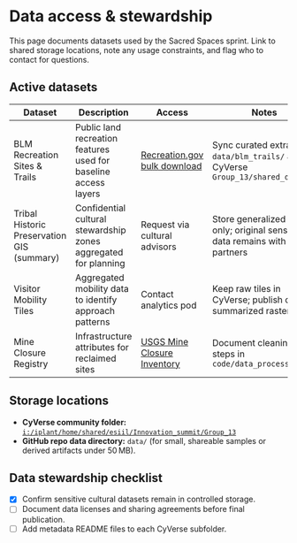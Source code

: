 # Data access & stewardship

This page documents datasets used by the Sacred Spaces sprint. Link to shared storage locations, note any usage constraints, and flag who to contact for questions.

## Active datasets

| Dataset | Description | Access | Notes |
|---------|-------------|--------|-------|
| BLM Recreation Sites & Trails | Public land recreation features used for baseline access layers | [Recreation.gov bulk download](https://www.recreation.gov/) | Sync curated extracts to `data/blm_trails/` and CyVerse `Group_13/shared_data/` |
| Tribal Historic Preservation GIS (summary) | Confidential cultural stewardship zones aggregated for planning | Request via cultural advisors | Store generalized layers only; original sensitive data remains with partners |
| Visitor Mobility Tiles | Aggregated mobility data to identify approach patterns | Contact analytics pod | Keep raw tiles in CyVerse; publish only summarized rasters |
| Mine Closure Registry | Infrastructure attributes for reclaimed sites | [USGS Mine Closure Inventory](https://www.usgs.gov/) | Document cleaning steps in `code/data_processing.md` |

## Storage locations

- **CyVerse community folder:** [`i:/iplant/home/shared/esiil/Innovation_summit/Group_13`](https://de.cyverse.org/data/ds/iplant/home/shared/esiil/Innovation_summit/Group_13?type=folder&resourceId=c244d2a2-95a1-11f0-b0fb-90e2ba675364)
- **GitHub repo data directory:** `data/` (for small, shareable samples or derived artifacts under 50 MB).

## Data stewardship checklist

- [x] Confirm sensitive cultural datasets remain in controlled storage.
- [ ] Document data licenses and sharing agreements before final publication.
- [ ] Add metadata README files to each CyVerse subfolder.
